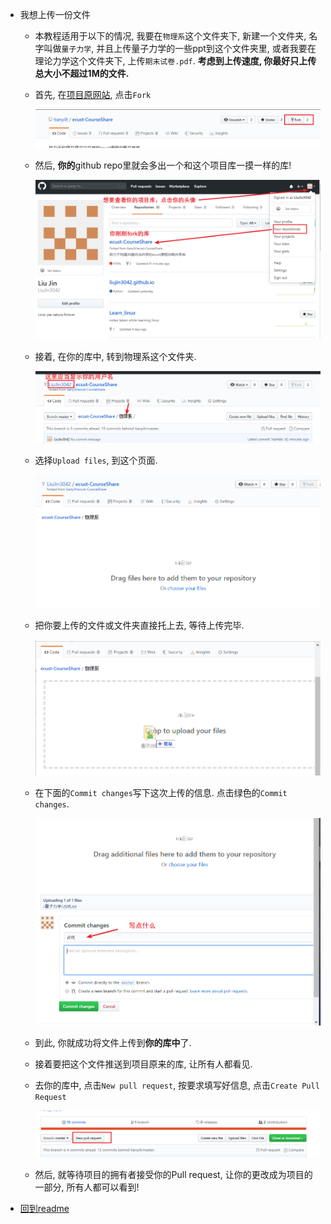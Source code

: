 * 我想上传一份文件
  
  * 本教程适用于以下的情况, 我要在`物理系`这个文件夹下, 新建一个文件夹, 名字叫做`量子力学`, 并且上传量子力学的一些ppt到这个文件夹里, 或者我要在理论力学这个文件夹下, 上传`期末试卷.pdf`. **考虑到上传速度, 你最好只上传总大小不超过1M的文件.**
  
  * 首先, 在[项目原网站](https://github.com/tianyilt/ecust-CourseShare), 点击`Fork`
    
    ![1567001792640](./上传一份文件.assets/1567001792640.png)
    
  * 然后, **你的**github repo里就会多出一个和这个项目库一摸一样的库!
  
    ![1567001899185](./上传一份文件.assets/1567001899185.png)
  
  * 接着, 在你的库中, 转到物理系这个文件夹.
  
    ![1567001959432](./上传一份文件.assets/1567001959432.png)
  
  * 选择`Upload files`, 到这个页面.
  
    ![1567002012094](./上传一份文件.assets/1567002012094.png)
  
  * 把你要上传的文件或文件夹直接托上去, 等待上传完毕.
  
    ![1567002143093](./上传一份文件.assets/1567002143093.png)
  
  * 在下面的`Commit changes`写下这次上传的信息. 点击绿色的`Commit changes`.
  
    ![1567002211786](./上传一份文件.assets/1567002211786.png)
  
  * 到此, 你就成功将文件上传到**你的库中**了.
  
  * 接着要把这个文件推送到项目原来的库, 让所有人都看见.
  
  * 去你的库中, 点击`New pull request`, 按要求填写好信息, 点击`Create Pull Request`
  
    ![1567002699712](./上传一份文件.assets/1567002699712.png)
  
  * 然后, 就等待项目的拥有者接受你的Pull request, 让你的更改成为项目的一部分, 所有人都可以看到!

* [回到readme](../readme.md)